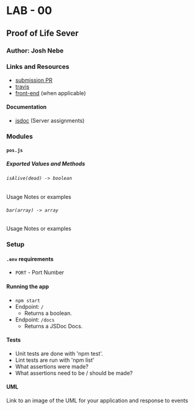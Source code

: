 # LAB - 00

## Proof of Life Sever

### Author: Josh Nebe

### Links and Resources
* [submission PR](https://github.com/yosh-401-advanced-javascript/lab-00/pull/2)
* [travis](https://travis-ci.com/yosh-401-advanced-javascript/lab-00.svg?branch=master)
* [front-end](https://yosh-lab-00.herokuapp.com/) (when applicable)

#### Documentation
* [jsdoc](https://yosh-lab-00.herokuapp.com/docs) (Server assignments)

### Modules
#### `pos.js`
##### Exported Values and Methods

###### `isAlive(dead) -> boolean`
Usage Notes or examples

###### `bar(array) -> array`
Usage Notes or examples

### Setup
#### `.env` requirements
* `PORT` - Port Number


#### Running the app
* `npm start`
* Endpoint: `/`
  * Returns a boolean.
* Endpoint: `/docs`
  * Returns a JSDoc Docs.
  
#### Tests
* Unit tests are done with 'npm test'.
* Lint tests are run with 'npm list'
* What assertions were made?
* What assertions need to be / should be made?

#### UML
Link to an image of the UML for your application and response to events
